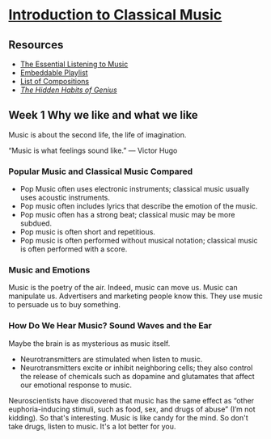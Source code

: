 # [Introduction to Classical Music](https://www.coursera.org/learn/introclassicalmusic)

## Resources

- [The Essential Listening to Music](https://www.cengage.com/c/the-essential-listening-to-music-2e-wright)
- [Embeddable Playlist](https://open.spotify.com/embed?uri=spotify:user:gauravkumar87:playlist:6sPZCTmf5razbg3CfCXsuF)
- [List of Compositions](https://docs.google.com/document/d/19-NdzaxFVggo8JH-4Ev481zhNvt_jNR68ParXlbB5SA/)
- _[The Hidden Habits of Genius](https://craigwrightgeniusmusic.net/)_

## Week 1 Why we like and what we like

Music is about the second life, the life of imagination.

“Music is what feelings sound like.” — Victor Hugo

### Popular Music and Classical Music Compared

- Pop Music often uses electronic instruments; classical music usually uses acoustic instruments.
- Pop music often includes lyrics that describe the emotion of the music.
- Pop music often has a strong beat; classical music may be more subdued.
- Pop music is often short and repetitious.
- Pop music is often performed without musical notation; classical music is often performed with a score.

### Music and Emotions

Music is the poetry of the air. Indeed, music can move us. Music can manipulate us. Advertisers and marketing people know this. They use music to persuade us to buy something.

### How Do We Hear Music? Sound Waves and the Ear

Maybe the brain is as mysterious as music itself.

- Neurotransmitters are stimulated when listen to music.
- Neurotransmitters excite or inhibit neighboring cells; they also control the release of chemicals such as dopamine and glutamates that affect our emotional response to music.

Neuroscientists have discovered that music has the same effect as “other euphoria-inducing stimuli, such as food, sex, and drugs of abuse” (I’m not kidding). So that's interesting. Music is like candy for the mind. So don't take drugs, listen to music. It's a lot better for you.
